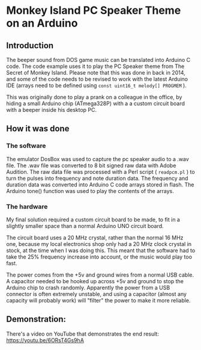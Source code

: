 # Monkey Island PC Speaker Theme on an Arduino

## Introduction

The beeper sound from DOS game music can be translated into Arduino C code. The code example uses it to play the PC Speaker theme from The Secret of Monkey Island. Please note that this was done in back in 2014, and some of the code needs to be revised to work with the latest Arduino IDE (arrays need to be defined using `const uint16_t melody[] PROGMEM` ).

This was originally done to play a prank on a colleague in the office, by hiding a small Arduino chip (ATmega328P) with a a custom circuit board with a beeper inside his desktop PC.

## How it was done

### The software

The emulator DosBox was used to capture the pc speaker audio to a .wav file. The .wav file was converted to 8 bit signed raw data with Adobe Audition. The raw data file was processed with a Perl script ( `readpcm.pl` ) to turn the pulses into frequency and note duration data. The frequency and duration data was converted into Arduino C code arrays stored in flash. The Arduino tone() function was used to play the contents of the arrays.

### The hardware

My final solution required a custom circuit board to be made, to fit in a slightly smaller space than a normal Arduino UNO circuit board.

The circuit board uses a 20 MHz crystal, rather than the normal 16 MHz one, because my local electronics shop only had a 20 MHz clock crystal in stock, at the time when I was doing this. This meant that the software had to take the 25% frequency increase into account, or the music would play too fast.

The power comes from the +5v and ground wires from a normal USB cable. A capacitor needed to be hooked up across +5v and ground to stop the Arduino chip to crash randomly. Apparently the power from a USB connector is often extremely unstable, and using a capacitor (almost any capacity will probably work) will "filter" the power to make it more reliable.

## Demonstration:

There's a video on YouTube that demonstrates the end result: https://youtu.be/6ORsT4Gs9hA

